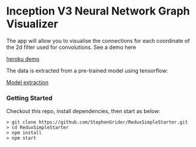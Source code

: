 # Inception V3 Neural Network Graph Visualizer

The app will allow you to visualise the connections for each coordinate
 of the 2d filter used for convolutions. See a demo here

[heroku demo](https://morning-refuge-60885.herokuapp.com/)

The data is extracted from a pre-trained model using tensorflow:

[Model extraction](https://github.com/bmbigbang/neural-net-graph-tree)

### Getting Started

Checkout this repo, install dependencies, then start as below:
```
> git clone https://github.com/StephenGrider/ReduxSimpleStarter.git
> cd ReduxSimpleStarter
> npm install
> npm start
```

